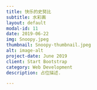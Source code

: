 ```yaml
---
title: 快乐的史努比
subtitle: 水彩画
layout: default
modal-id: 11
date: 2019-06-22
img: Snoopy.jpeg
thumbnail: Snoopy-thumbnail.jpeg
alt: image-alt
project-date: June 2019
client: Start Bootstrap
category: Web Development
description: 占位描述.

---
```

